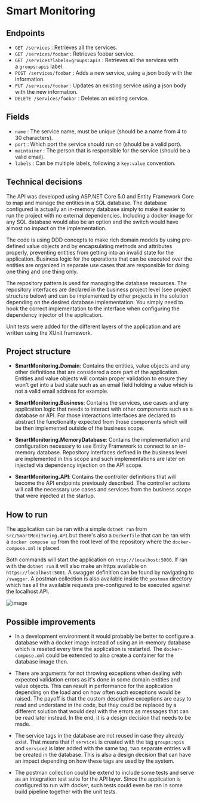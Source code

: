 # Smart Monitoring

## Endpoints

* `GET /services` : Retrieves all the services.
* `GET /services/foobar` : Retrieves foobar service.
* `GET /services?labels=groups:apis` : Retrieves all the services with a `groups:apis` label.
* `POST /services/foobar` : Adds a new service, using a json body with the information.
* `PUT /services/foobar` : Updates an existing service using a json body with the new information.
* `DELETE /services/foobar` : Deletes an existing service.

## Fields

* `name` : The service name, must be unique (should be a name from 4 to 30 characters).
* `port` : Which port the service should run on (should be a valid port).
* `maintainer` : The person that is responsible for the service (should be a valid email).
* `labels` : Can be multiple labels, following a `key:value` convention.

## Technical decisions

The API was developed using ASP.NET Core 5.0 and Entity Framework Core to map and manage the entities in a SQL database. The database configured is actually an in-memory database simply to make it easier to run the project with no external dependencies. Including a docker image for any SQL database would also be an option and the switch would have almost no impact on the implementation.

The code is using DDD concepts to make rich domain models by using pre-defined value objects and by encapsulating methods and attributes properly, preventing entities from getting into an invalid state for the application. Business logic for the operations that can be executed over the entities are organized in separate use cases that are responsible for doing one thing and one thing only.

The repository pattern is used for managing the database resources. The repository interfaces are declared in the business project level (see project structure below) and can be implemented by other projects in the solution depending on the desired database implementation. You simply need to hook the correct implementation to the interface when configuring the dependency injector of the application.

Unit tests were added for the different layers of the application and are written using the XUnit framework.

## Project structure

* **SmartMonitoring.Domain**: Contains the entities, value objects and any other definitions that are considered a core part of the application. Entities and value objects will contain proper validation to ensure they won't get into a bad state such as an email field holding a value which is not a valid email address for example.

* **SmartMonitoring.Business**: Contains the services, use cases and any application logic that needs to interact with other components such as a database or API. For those interactions interfaces are declared to abstract the functionality expected from those components which will be then implemented outside of the business scope.

* **SmartMonitoring.MemoryDatabase**: Contains the implementation and configuration necessary to use Entity Framework to connect to an in-memory database. Repository interfaces defined in the business level are implemented in this scope and such implementations are later on injected via dependency injection on the API scope.

* **SmartMonitoring.API**: Contains the controller definitions that will become the API endpoints previously described. The controller actions will call the necessary use cases and services from the business scope that were injected at the startup.

## How to run

The application can be ran with a simple `dotnet run` from `src/SmartMonitoring.API` but there's also a `Dockerfile` that can be ran with a `docker compose up` from the root level of the repository where the `docker-compose.xml` is placed. 

Both commands will start the application on `http://localhost:5000`. If ran with the `dotnet run` it will also make an https available on `https://localhost:5001`. A swagger definition can be found by navigating to `/swagger`. A postman collection is also available inside the `postman` directory which has all the available requests pre-configured to be executed against the localhost API.

![image](https://user-images.githubusercontent.com/9820133/133346902-226b4a29-9c70-4b9a-b9cf-10d340ba9c6e.png)

## Possible improvements

* In a development environment it would probably be better to configure a database with a docker image instead of using an in-memory database which is reseted every time the application is restarted. The `docker-compose.xml` could be extended to also create a container for the database image then.

* There are arguments for not throwing exceptions when dealing with expected validation errors as it's done in some domain entities and value objects. This can result in performance for the application depending on the load and on how often such exceptions would be raised. The payoff is that the custom descriptive exceptions are easy to read and understand in the code, but they could be replaced by a different solution that would deal with the errors as messages that can be read later instead. In the end, it is a design decision that needs to be made.

* The service tags in the database are not reused in case they already exist. That means that if `service1` is created with the tag `groups:apis` and `service2` is later added with the same tag, two separate entries will be created in the database. This is also a design decision that can have an impact depending on how these tags are used by the system.

* The postman collection could be extend to include some tests and serve as an integration test suite for the API layer. Since the application is configured to run with docker, such tests could even be ran in some build pipeline together with the unit tests.
